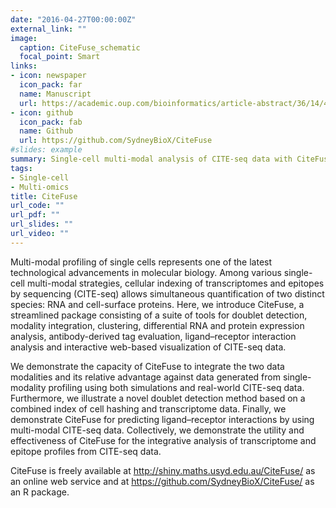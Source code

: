 ```yaml
---
date: "2016-04-27T00:00:00Z"
external_link: ""
image:
  caption: CiteFuse_schematic
  focal_point: Smart
links:
- icon: newspaper
  icon_pack: far
  name: Manuscript
  url: https://academic.oup.com/bioinformatics/article-abstract/36/14/4137/5827474?redirectedFrom=fulltext
- icon: github
  icon_pack: fab
  name: Github
  url: https://github.com/SydneyBioX/CiteFuse
#slides: example
summary: Single-cell multi-modal analysis of CITE-seq data with CiteFuse
tags:
- Single-cell
- Multi-omics
title: CiteFuse
url_code: ""
url_pdf: ""
url_slides: ""
url_video: ""
---
```


Multi-modal profiling of single cells represents one of the latest technological advancements in molecular biology. Among various single-cell multi-modal strategies, cellular indexing of transcriptomes and epitopes by sequencing (CITE-seq) allows simultaneous quantification of two distinct species: RNA and cell-surface proteins. Here, we introduce CiteFuse, a streamlined package consisting of a suite of tools for doublet detection, modality integration, clustering, differential RNA and protein expression analysis, antibody-derived tag evaluation, ligand–receptor interaction analysis and interactive web-based visualization of CITE-seq data.

We demonstrate the capacity of CiteFuse to integrate the two data modalities and its relative advantage against data generated from single-modality profiling using both simulations and real-world CITE-seq data. Furthermore, we illustrate a novel doublet detection method based on a combined index of cell hashing and transcriptome data. Finally, we demonstrate CiteFuse for predicting ligand–receptor interactions by using multi-modal CITE-seq data. Collectively, we demonstrate the utility and effectiveness of CiteFuse for the integrative analysis of transcriptome and epitope profiles from CITE-seq data.

CiteFuse is freely available at http://shiny.maths.usyd.edu.au/CiteFuse/ as an online web service and at https://github.com/SydneyBioX/CiteFuse/ as an R package.
